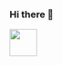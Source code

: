 ### Hi there 👋

<img align="left" height="48" width="48" src="https://user-images.githubusercontent.com/116388836/218730187-c39cd65d-b64c-4981-8de7-7580cff21d53.png"/>

<!--
**mehmetemrekayacan/mehmetemrekayacan** is a ✨ _special_ ✨ repository because its `README.md` (this file) appears on your GitHub profile.

Here are some ideas to get you started:

- 🔭 I’m currently working on ...
- 🌱 I’m currently learning ...
- 👯 I’m looking to collaborate on ...
- 🤔 I’m looking for help with ...
- 💬 Ask me about ...
- 📫 How to reach me: ...
- 😄 Pronouns: ...
- ⚡ Fun fact: ...
-->

